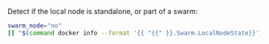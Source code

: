 Detect if the local node is standalone, or part of a swarm:

```bash
swarm_node="no"
[[ "$(command docker info --format '{{ "{{" }}.Swarm.LocalNodeState}}')" =~ ^(active|locked)$ ]] && swarm_node="yes"
```
